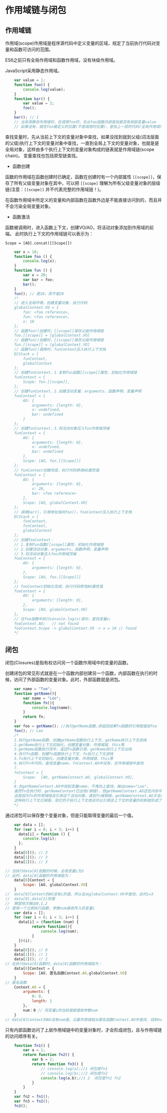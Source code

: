 # 作用域链与闭包

## 作用域链

作用域(scope)作用域是程序源代码中定义变量的区域，规定了当前执行代码对变量和函数可访问的范围。

ES6之前只有全局作用域和函数作用域，没有块级作用域。

JavaScript采用静态作用域。

```js
    var value = 1;
    function foo() {
        console.log(value);
    }
    function bar() {
        var value = 2;
        foo();
    }
    bar(); // 1
    // 当采用静态作用域时，在调用foo时，先从foo函数内部查找是否有局部变量value
    // 如果没有，就在foo被定义的位置(不是调用时位置)，查找上一层的代码(全局作用域)
```

查找变量时，先从当前上下文的变量对象中查找，如果没找到就到父级(词法层面的父级)执行上下文的变量对象中查找，一直到全局上下文的变量对象，也就是是全局对象，这样由多个执行上下文的变量对象构成的链表就是作用域链(scope chain)。
变量查找也包括原型链查找。

+ 函数创建

函数的作用域在函数创建时已确定，函数在创建时有一个内部属性 `[[scope]]`，保存了所有父级变量对象在其中，可以把 `[[scope]` 理解为所有父级变量对象的层级链(注意：`[[scope]]` 并不代表完整的作用域链！)。

在函数作用域中所定义的变量和内部函数在函数外边是不能直接访问到的，而且并不会污染全局变量对象。

+ 函数激活

函数被调用时，进入函数上下文，创建VO/AO，将活动对象添加到作用域的前端。
此时执行上下文的作用域链可以表示为：

  `Scope = [AO].concat([[Scope]])`

```js
    var x = 10;
    function foo () {
        console.log(x);
    }
    function fun () {
        var x = 20;
        var bar = foo;
        bar();
    }
    fun(); // 是10，而不是20
    /*
    // 进入全局环境，创建变量对象，执行代码
    globalContext.VO = {
        foo: <foo reference>,
        fun: <fun reference>,
        x: 10
    };
    // 函数foo()创建时，[[scope]]保存父级作用域链
    foo.[[scope]] = [globalContext.VO]
    // 函数fun()创建时，[[scope]]保存父级作用域链
    fun.[[scope]] = [globalContext.VO]
    // 函数fun()调用时，funContext压入执行上下文栈
    ECStack = [
        funContext,
        globalContext
    ];
    // 创建funContext，1.复制fun函数[[scope]]属性，初始化作用域链
    funContext = {
        Scope: fun.[[scope]],
    };
    // 创建funContext，2.创建活动变量，arguments，函数声明，变量声明
    funContext = {
        AO: {
            arguments: {length: 0},
            x: undefined,
            bar: undefined
        }
    };
    // 创建funContext，3.将活动对象压入fun作用域顶端
    funContext = {
        AO: {
            arguments: {length: 0},
            x: undefined,
            bar: undefined
        },
        Scope: [AO, fun.[[Scope]]]
    };
    // funContext创建完成，执行代码修改AO属性值
    funContext = {
        AO: {
            arguments: {length: 0},
            x: 20,
            bar: <foo reference>
        },
        Scope: [AO, globalContext.VO]
    };
    // 调用bar()，引用地址指向foo()，fooContext压入执行上下文栈
    ECStack = [
        fooContext,
        funContext,
        globalContext
    ];
    // 创建fooContext：
    // 1.复制fun函数[[scope]]属性，初始化作用域链
    // 2.创建活动对象，arguments，函数声明，变量声明
    // 3.将活动对象压入foo作用域顶端
    fooContext = {
        AO: {
            arguments: {length: 0},
        },
        Scope: [AO, foo.[[Scope]]]
    };
    // fooContext初始化完成，执行代码修改AO属性值
    fooContext = {
        AO: {
            arguments: {length: 0},
        },
        Scope: [AO, globalContext.VO]
    };
    // 在foo函数中执行console.log(x)语句，查找变量x;
    fooContext.AO;   // not found
    fooContext.Scope -> globalContext.VO -> x = 10 // found
    */
```

## 闭包

闭包(Closures)是指有权访问另一个函数作用域中的变量的函数。

创建闭包的常见形式就是在一个函数内部创建另一个函数，内部函数在执行的时候，访问了外部函数的变量对象。此时，外部函数就是闭包。

```js
    var name = "Tom";
    function getName(){
        var name = "Leo";
        function fn(){
            console.log(name);
        }
        return fn;
    }
    var foo = getName(); //执行getName函数,讲返回结果fn函数的引用赋值给foo
    foo(); // Leo
    /*
    1.执行getName函数，创建getName函数执行上下文，getName执行上下文进栈
    2.getName执行上下文初始化，创建变量对象、作用域链、this等
    3.getName函数执行完毕，返回fn函数引用，getName执行上下文出栈
    4.执行fn函数，创建fn函数执行上下文，fn执行上下文进栈
    5.fn执行上下文初始化，创建变量对象、作用域链、this等
    6.执行fn中代码，查找变量name，fnContext.AO中没有，在作用域链中查找
    7.
    fnContext = {
        Scope:  [AO, getNameContext.AO, globalContext.VO],
    }
    8.在getNameContext.AO中找到变量name，不再向上查找，输出name="Leo"。
    虽然fn在执行时，getNameContext已出栈(销毁)，但getNameContext.AO还在内存中
    这是因为fn的作用域链会引用这个活动对象，直到fn被销毁，getNameContext.AO才会被销毁
    这种执行上下文已销毁，但它的子执行上下文依旧可以引用该上下文的变量的机制就形成了闭包。
    */
```

通过闭包可以保存整个变量对象，但是只能取得变量的最后一个值。

```js
    var data = [];
    for (var i = 0; i < 3; i++) {
      data[i] = function () {
        console.log(i);
      };
    }
    data[0](); // 3
    data[1](); // 3
    data[2](); // 3

// 当执行data[0]函数的时候，全局变量i为3
// 此时，data[0]函数的作用域链为：
    data[0]Context = {
        Scope: [AO, globalContext.VO]
    }
//  data[0]Context的AO没有i的值，所以会从globalContext.VO中查找，此时i=3
//  data[0],data[2]同理
//  期望依次输出0,1,2
// 使用一个立即执行函数，参数num接收传入的变量i
    var data = [];
    for (var i = 0; i < 3; i++) {
      data[i] = (function (num) {
            return function(){
                console.log(num);
            }
      })(i);
    }
    data[0](); // 0
    data[1](); // 1
    data[2](); // 2
// 在执行data[0]函数时，data[0]函数的作用域链为：
    data[0]Context = {
        Scope: [AO, 匿名函数Context.AO,globalContext.VO]
    }
// 匿名函数
    Context.AO = {
        arguments: {
            0: 0,
            length: 1
        }，
        num：0 // 将变量i的当前值赋值给参数num
    }
// data[0]Context的AO没有num值，沿着作用域链从匿名函数Context.AO中查找，找到num=0
```

只有内部函数访问了上层作用域链中的变量对象时，才会形成闭包，且与作用域链的访问顺序有关。

```js
    function fn1() {
        var a = 1;
        return function fn2() {
            var b = 2;
            return function fn3() {
                // console.log(a);//1 闭包是fn1
                // console.log(b);//2 闭包是fn2
                console.log(a,b);//1 2  闭包是fn1 fn2
            }
        }
    }
    var fn2 = fn1();
    var fn3 = fn2();
    fn3();
```
